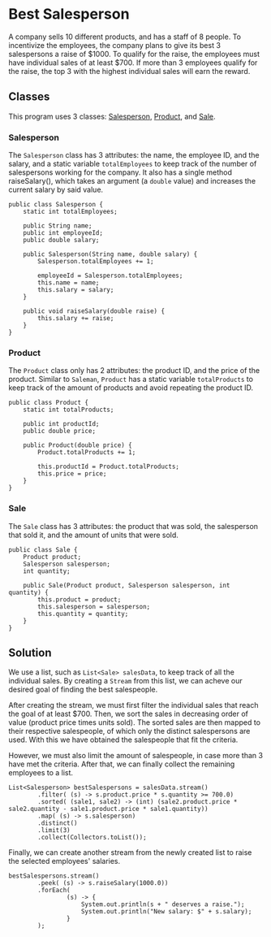 # Best Salesperson

A company sells 10 different products, and has a staff of 8 people. To incentivize the employees, the company plans to give its best 3 salespersons a raise of $1000. To qualify for the raise, the employees must have individual sales of at least $700. If more than 3 employees qualify for the raise, the top 3 with the highest individual sales will earn the reward. 

## Classes
This program uses 3 classes: [Salesperson](#salesperson), [Product](#product), and [Sale](#sale). 

### Salesperson
The `Salesperson` class has 3 attributes: the name, the employee ID, and the salary, and a static variable `totalEmployees` to keep track of the number of salespersons working for the company. It also has a single method raiseSalary(), which takes an argument (a `double` value) and increases the current salary by said value. 

```
public class Salesperson {
	static int totalEmployees;
	
	public String name;
	public int employeeId;
	public double salary;
	
	public Salesperson(String name, double salary) {
		Salesperson.totalEmployees += 1;
		
		employeeId = Salesperson.totalEmployees;
		this.name = name;
		this.salary = salary;
	}
	
	public void raiseSalary(double raise) {
		this.salary += raise;
	}
}
```

### Product
The `Product` class only has 2 attributes: the product ID, and the price of the product. Similar to `Saleman`, `Product` has a static variable `totalProducts` to keep track of the amount of products and avoid repeating the product ID. 

```
public class Product {
	static int totalProducts;
	
	public int productId;
	public double price;
	
	public Product(double price) {
		Product.totalProducts += 1;
		
		this.productId = Product.totalProducts;
		this.price = price;
	}
}
```

### Sale
The `Sale` class has 3 attributes: the product that was sold, the salesperson that sold it, and the amount of units that were sold. 

```
public class Sale {
	Product product;
	Salesperson salesperson;
	int quantity;

	public Sale(Product product, Salesperson salesperson, int quantity) {
		this.product = product;
		this.salesperson = salesperson;
		this.quantity = quantity;
	}
}
```

## Solution

We use a list, such as `List<Sale> salesData`, to keep track of all the individual sales. By creating a `Stream` from this list, we can acheve our desired goal of finding the best salespeople. 

After creating the stream, we must first filter the individual sales that reach the goal of at least $700. Then, we sort the sales in decreasing order of value (product price times units sold). The sorted sales are then mapped to their respective salespeople, of which only the distinct salespersons are used. With this we have obtained the salespeople that fit the criteria. 

However, we must also limit the amount of salespeople, in case more than 3 have met the criteria. After that, we can finally collect the remaining employees to a list. 

```
List<Salesperson> bestSalespersons = salesData.stream()
		.filter( (s) -> s.product.price * s.quantity >= 700.0)
		.sorted( (sale1, sale2) -> (int) (sale2.product.price * sale2.quantity - sale1.product.price * sale1.quantity))
		.map( (s) -> s.salesperson)
		.distinct()
		.limit(3)
		.collect(Collectors.toList());
```

Finally, we can create another stream from the newly created list to raise the selected employees' salaries. 
```
bestSalespersons.stream()
		.peek( (s) -> s.raiseSalary(1000.0))
		.forEach(
				(s) -> {
					System.out.println(s + " deserves a raise.");
					System.out.println("New salary: $" + s.salary);
				}
		);
```